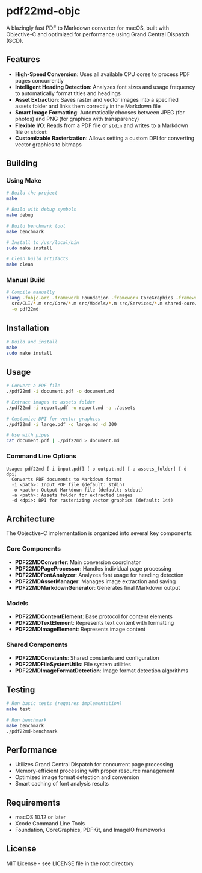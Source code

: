 # pdf22md-objc

A blazingly fast PDF to Markdown converter for macOS, built with Objective-C and optimized for performance using Grand Central Dispatch (GCD).

## Features

- **High-Speed Conversion**: Uses all available CPU cores to process PDF pages concurrently
- **Intelligent Heading Detection**: Analyzes font sizes and usage frequency to automatically format titles and headings
- **Asset Extraction**: Saves raster and vector images into a specified assets folder and links them correctly in the Markdown file
- **Smart Image Formatting**: Automatically chooses between JPEG (for photos) and PNG (for graphics with transparency)
- **Flexible I/O**: Reads from a PDF file or `stdin` and writes to a Markdown file or `stdout`
- **Customizable Rasterization**: Allows setting a custom DPI for converting vector graphics to bitmaps

## Building

### Using Make
```bash
# Build the project
make

# Build with debug symbols
make debug

# Build benchmark tool
make benchmark

# Install to /usr/local/bin
sudo make install

# Clean build artifacts
make clean
```

### Manual Build
```bash
# Compile manually
clang -fobjc-arc -framework Foundation -framework CoreGraphics -framework PDFKit -framework ImageIO \
  src/CLI/*.m src/Core/*.m src/Models/*.m src/Services/*.m shared-core/*.m shared-algorithms/*.m \
  -o pdf22md
```

## Installation

```bash
# Build and install
make
sudo make install
```

## Usage

```bash
# Convert a PDF file
./pdf22md -i document.pdf -o document.md

# Extract images to assets folder
./pdf22md -i report.pdf -o report.md -a ./assets

# Customize DPI for vector graphics
./pdf22md -i large.pdf -o large.md -d 300

# Use with pipes
cat document.pdf | ./pdf22md > document.md
```

### Command Line Options

```
Usage: pdf22md [-i input.pdf] [-o output.md] [-a assets_folder] [-d dpi]
  Converts PDF documents to Markdown format
  -i <path>: Input PDF file (default: stdin)
  -o <path>: Output Markdown file (default: stdout)
  -a <path>: Assets folder for extracted images
  -d <dpi>: DPI for rasterizing vector graphics (default: 144)
```

## Architecture

The Objective-C implementation is organized into several key components:

### Core Components
- **PDF22MDConverter**: Main conversion coordinator
- **PDF22MDPageProcessor**: Handles individual page processing
- **PDF22MDFontAnalyzer**: Analyzes font usage for heading detection
- **PDF22MDAssetManager**: Manages image extraction and saving
- **PDF22MDMarkdownGenerator**: Generates final Markdown output

### Models
- **PDF22MDContentElement**: Base protocol for content elements
- **PDF22MDTextElement**: Represents text content with formatting
- **PDF22MDImageElement**: Represents image content

### Shared Components
- **PDF22MDConstants**: Shared constants and configuration
- **PDF22MDFileSystemUtils**: File system utilities
- **PDF22MDImageFormatDetection**: Image format detection algorithms

## Testing

```bash
# Run basic tests (requires implementation)
make test

# Run benchmark
make benchmark
./pdf22md-benchmark
```

## Performance

- Utilizes Grand Central Dispatch for concurrent page processing
- Memory-efficient processing with proper resource management
- Optimized image format detection and conversion
- Smart caching of font analysis results

## Requirements

- macOS 10.12 or later
- Xcode Command Line Tools
- Foundation, CoreGraphics, PDFKit, and ImageIO frameworks

## License

MIT License - see LICENSE file in the root directory 